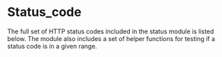 # Status_code
The full set of HTTP status codes included in the status module is listed below.  The module also includes a set of helper functions for testing if a status code is in a given range.
